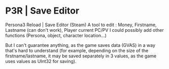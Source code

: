 # P3R | Save Editor
Persona3 Reload | Save Editor (Steam)
A tool to edit : Money, Firstname, Lastname (can don't work), Player current PC/PV
I could possibly add other functions (Persona, object, character location...)

But I can't guarantee anything, as the game saves data (GVAS) in a way that's hard to understand
(for example, depending on the size of the firstname/lastname, it may be saved separately in 3 values,
as the game uses values as UInt32 for saving).
